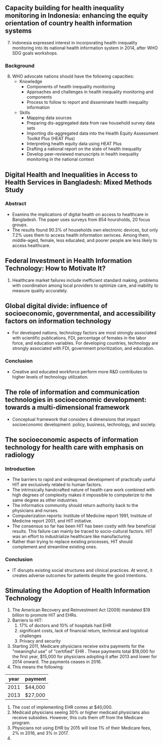 ## Capacity building for health inequality monitoring in Indonesia: enhancing the equity orientation of country health information systems
7. Indonesia expressed interest in incorporating health inequality monitoring into its national health information system in 2014, after WHO SDG goals workshops.

### Background
8. WHO advocate nations should have the following capacities:
	- Knowledge
		- Components of health inequality monitoring
		- Approaches and challenges in health inequality monitoring and components
		- Process to follow to report and disseminate health inequality information
	- Skills
		- Mapping data sources
		- Preparing dis-aggregated data from raw household survey data sets
		- Importing dis-aggregated data into the Health Equity Assessment Toolkit Plus (HEAT Plus)
		- Interpreting health equity data using HEAT Plus
		- Drafting a national report on the state of health inequality
		- Develop peer-reviewed manuscripts in health inequality monitoring in the national context

## Digital Health and Inequalities in Access to Health Services in Bangladesh: Mixed Methods Study
### Abstract
- Examins the implications of digital health on access to healthcare in Bangladesh. The paper uses surveys from 854 hoursholds, 20 focus groups.
- The results found 90.3% of households own electronic devices, but only 7.2% uses them to access health information serivces. Among them, middle-aged, female, less educated, and poorer  people are less likely to access healthcare.


## Federal Investment in Health Information Technology: How to Motivate It?
1. Healthcare market failures include inefficient standard making, problems with coordination among local providers to optimize care, and inability to measure quality accurately.

## Global digital divide: influence of socioeconomic, governmental, and accessibility factors on information technology
- For developed nations, technology factors are most strongly associated with scientific publications, FDI, percentage of females in the labor force, and education variables. For developing countries, technology are strongly associated with FDI, government prioritization, and education.

### Conclusion
- Creative and educated workforce perform more R&D contributes to higher levels of technology utilization.


## The role of information and communication technologies in socioeconomic development: towards a multi-dimensional framework
- Conceptual framework that considers 4 dimensions that impact socioeconomic development: policy, business, technology, and society.

## The socioeconomic aspects of information technology for health care with emphasis on radiology
### Introduction
- The barriers to rapid and widespread development of practically useful HIT are exclusively related to human factors.
- The intrinsically handcrafted nature of health care work combined with high degrees of complexity makes it impossible to computerize to the same degree as other industries.
- The informatics community should return authority back to the physicians and nurses.
- Computerization reports: Institute of Medicine report 1991, Institute of Medicine report 2001, and HIT initiative.
- The consensus so far has been HIT has been costly with few beneficial results. This failure can mainly be traced to socio-cultural factors. HIT was an effort to industrialize healthcare like manufacturing.
- Rather than trying to replace existing processes, HIT should complement and streamline existing ones.
### Conclusion
- IT disrupts existing social structures and clinical practices. At worst, it creates adverse outcomes for patients despite the good intentions.

## Stimulating the Adoption of Health Information Technology
1. The American Recovery and Reinvestment Act (2009) mandated $19 billion to promote HIT and EHRs.
1. Barriers to HIT:
	1. 17% of doctors and 10% of hospitals had EHR
	2. significant costs, lack of financial return, technical and logistical challenges
	3. Privacy and security
1. Starting 2011, Medicare physicians receive extra payments for the "meaningful use" of "certified" EHR . These payments total $18,000 for the first year, $15,000 for physicians adopting it after 2013 and lower for 2014 onward. The payments ceases in 2016.
1. This means the following:

| year | payment |
| ---- | ---- |
| 2011 | $44,000 |
| 2013 | $27,000 |

1. The cost of implementing EHR comes at $40,000.
1. Medicaid physicians seeing 30% or higher medicaid physicians also receive subsidies. However, this cuts them off from the  Medicare program.
2. Physicians not using EHR by 2015 will lose 1% of their Medicare fees, 2% in 2016, and 3% in 2017.
3. 